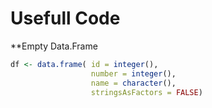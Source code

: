# Usefull Code


**Empty Data.Frame

```R
df <- data.frame( id = integer(),
                  number = integer(),
                  name = character(),
                  stringsAsFactors = FALSE)
```
